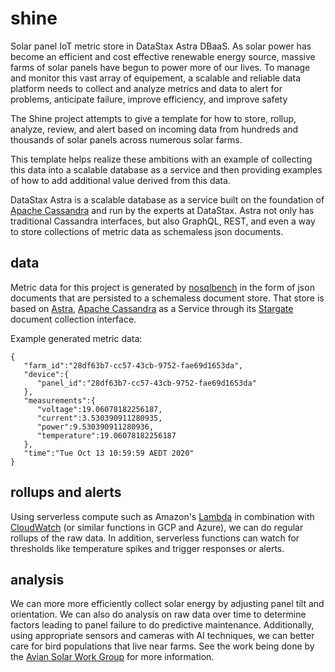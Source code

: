 # shine
Solar panel IoT metric store in DataStax Astra DBaaS.  As solar power has become an efficient and cost effective
renewable energy source, massive farms of solar panels have begun to power more of our lives.  To manage and monitor this vast array of equipement, a scalable and reliable data platform needs to collect and analyze metrics and data to alert for problems, anticipate failure, improve efficiency, and improve safety

The Shine project attempts to give a template for how to store, rollup, analyze, review, and alert based on incoming data from hundreds and thousands of solar panels across numerous solar farms.

This template helps realize these ambitions with an example of collecting this data into a scalable database as a service and then providing examples of how to add additional value derived from this data.

DataStax Astra is a scalable database as a service built on the foundation of [Apache Cassandra](http://cassandra.apache.org) and run by the experts at DataStax.  Astra not only has traditional Cassandra interfaces, but also GraphQL, REST, and even a way to store collections of metric data as schemaless json documents.

## data
Metric data for this project is generated by [nosqlbench](https://github.com/nosqlbench/nosqlbench) in the form of json documents that are persisted to a schemaless document store.  That store is based on [Astra](https://astra.datastax.com), [Apache Cassandra](http://cassandra.apache.org) as a Service through its [Stargate](http://stargate.io) document collection interface.

Example generated metric data:

```
{
   "farm_id":"28df63b7-cc57-43cb-9752-fae69d1653da",
   "device":{
      "panel_id":"28df63b7-cc57-43cb-9752-fae69d1653da"
   },
   "measurements":{
      "voltage":19.06078182256187,
      "current":3.530390911280935,
      "power":9.530390911280936,
      "temperature":19.06078182256187
   },
   "time":"Tue Oct 13 10:59:59 AEDT 2020"
}
```

## rollups and alerts
Using serverless compute such as Amazon's [Lambda](https://aws.amazon.com/lambda/) in combination with [CloudWatch](https://aws.amazon.com/cloudwatch/) (or similar functions in GCP and Azure), we can do regular rollups of the raw data.  In addition, serverless functions can watch for thresholds like temperature spikes and trigger responses or alerts.

## analysis
We can more more efficiently collect solar energy by adjusting panel tilt and orientation.  We can also do analysis on raw data over time to determine factors leading to panel failure to do predictive maintenance.  Additionally, using appropriate sensors and cameras with AI techniques, we can better care for bird populations that live near farms.  See the work being done by the [Avian Solar Work Group](http://www.aviansolar.org) for more information.